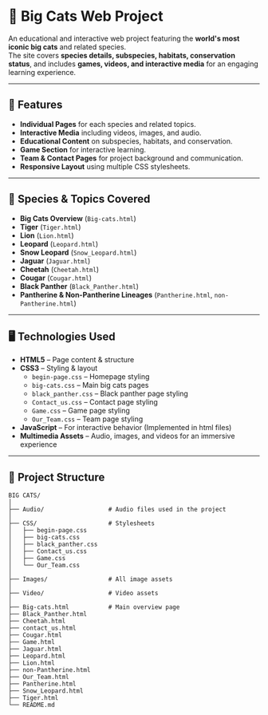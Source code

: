 # 🐅 Big Cats Web Project

An educational and interactive web project featuring the **world's most iconic big cats** and related species.  
The site covers **species details, subspecies, habitats, conservation status**, and includes **games, videos, and interactive media** for an engaging learning experience.

---

## 📖 Features

- **Individual Pages** for each species and related topics.
- **Interactive Media** including videos, images, and audio.
- **Educational Content** on subspecies, habitats, and conservation.
- **Game Section** for interactive learning.
- **Team & Contact Pages** for project background and communication.
- **Responsive Layout** using multiple CSS stylesheets.

---

## 🐾 Species & Topics Covered

- **Big Cats Overview** (`Big-cats.html`)
- **Tiger** (`Tiger.html`)
- **Lion** (`Lion.html`)
- **Leopard** (`Leopard.html`)
- **Snow Leopard** (`Snow_Leopard.html`)
- **Jaguar** (`Jaguar.html`)
- **Cheetah** (`Cheetah.html`)
- **Cougar** (`Cougar.html`)
- **Black Panther** (`Black_Panther.html`)
- **Pantherine & Non-Pantherine Lineages** (`Pantherine.html`, `non-Pantherine.html`)

---

## 🖥️ Technologies Used

- **HTML5** – Page content & structure
- **CSS3** – Styling & layout
  - `begin-page.css` – Homepage styling
  - `big-cats.css` – Main big cats pages
  - `black_panther.css` – Black panther page styling
  - `Contact_us.css` – Contact page styling
  - `Game.css` – Game page styling
  - `Our_Team.css` – Team page styling
- **JavaScript** – For interactive behavior (Implemented in html files)
- **Multimedia Assets** – Audio, images, and videos for an immersive experience

---

## 📂 Project Structure

```plaintext
BIG CATS/
│
├── Audio/                  # Audio files used in the project
│
├── CSS/                    # Stylesheets
│   ├── begin-page.css
│   ├── big-cats.css
│   ├── black_panther.css
│   ├── Contact_us.css
│   ├── Game.css
│   └── Our_Team.css
│
├── Images/                 # All image assets
│
├── Video/                  # Video assets
│
├── Big-cats.html           # Main overview page
├── Black_Panther.html
├── Cheetah.html
├── contact_us.html
├── Cougar.html
├── Game.html
├── Jaguar.html
├── Leopard.html
├── Lion.html
├── non-Pantherine.html
├── Our_Team.html
├── Pantherine.html
├── Snow_Leopard.html
├── Tiger.html
└── README.md
